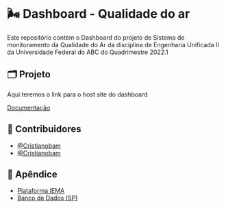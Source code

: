 # :wind_face: Dashboard - Qualidade do ar	

Este repositório contém o Dashboard do projeto de Sistema de monitoramento da Qualidade do Ar da disciplina de Engenharia Unificada II da Universidade Federal do ABC do Quadrimestre 2022.1


## :card_index_dividers: Projeto
Aqui teremos o link para o host site do dashboard

[Documentação](https://google.com)

## :busts_in_silhouette: Contribuidores 

- [@Cristianobam](https://github.com/Cristianobam)
- [@Cristianobam](https://gitlab.com/Cristianobam)

## :pushpin: Apêndice

- [Plataforma IEMA](https://energiaeambiente.org.br/qualidadedoar)
- [Banco de Dados (SP)](https://drive.google.com/drive/folders/1S225sgjyNDA-2xTm_uFDr2KxDLu5KrAW?usp=sharing)
